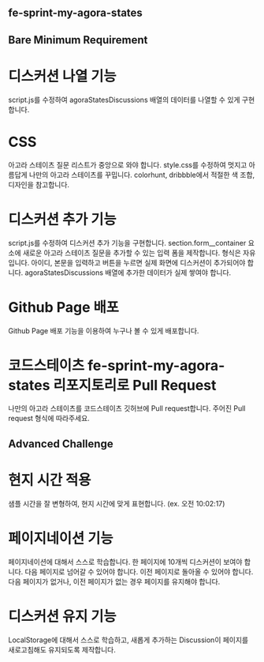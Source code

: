 ## fe-sprint-my-agora-states
## Bare Minimum Requirement
# 디스커션 나열 기능
script.js를 수정하여 agoraStatesDiscussions 배열의 데이터를 나열할 수 있게 구현합니다.

# CSS
아고라 스테이츠 질문 리스트가 중앙으로 와야 합니다.
style.css를 수정하여 멋지고 아름답게 나만의 아고라 스테이츠를 꾸밉니다.
colorhunt, dribbble에서 적절한 색 조합, 디자인을 참고합니다.

# 디스커션 추가 기능
script.js를 수정하여 디스커션 추가 기능을 구현합니다.
section.form__container 요소에 새로운 아고라 스테이츠 질문을 추가할 수 있는 입력 폼을 제작합니다. 형식은 자유입니다.
아이디, 본문을 입력하고 버튼을 누르면 실제 화면에 디스커션이 추가되어야 합니다.
agoraStatesDiscussions 배열에 추가한 데이터가 실제 쌓여야 합니다.

# Github Page 배포
Github Page 배포 기능을 이용하여 누구나 볼 수 있게 배포합니다.

# 코드스테이츠 fe-sprint-my-agora-states 리포지토리로 Pull Request
나만의 아고라 스테이츠를 코드스테이츠 깃허브에 Pull request합니다.
주어진 Pull request 형식에 따라주세요.


## Advanced Challenge
# 현지 시간 적용
샘플 시간을 잘 변형하여, 현지 시간에 맞게 표현합니다. (ex. 오전 10:02:17)

# 페이지네이션 기능
페이지네이션에 대해서 스스로 학습합니다.
한 페이지에 10개씩 디스커션이 보여야 합니다.
다음 페이지로 넘어갈 수 있어야 합니다.
이전 페이지로 돌아올 수 있어야 합니다.
다음 페이지가 없거나, 이전 페이지가 없는 경우 페이지를 유지해야 합니다.

# 디스커션 유지 기능
LocalStorage에 대해서 스스로 학습하고, 새롭게 추가하는 Discussion이 페이지를 새로고침해도 유지되도록 제작합니다.
